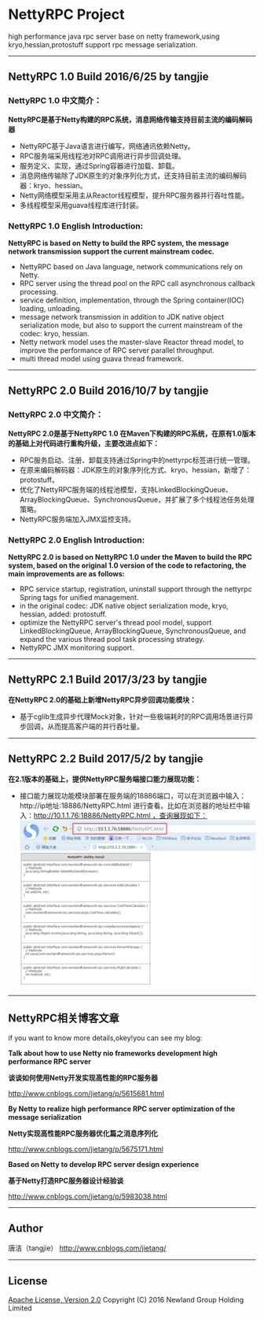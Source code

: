 # NettyRPC Project
high performance java rpc server base on netty framework,using kryo,hessian,protostuff support rpc message serialization.

----------
## NettyRPC 1.0 Build 2016/6/25 by tangjie

### NettyRPC 1.0 中文简介：
**NettyRPC是基于Netty构建的RPC系统，消息网络传输支持目前主流的编码解码器**
* NettyRPC基于Java语言进行编写，网络通讯依赖Netty。
* RPC服务端采用线程池对RPC调用进行异步回调处理。
* 服务定义、实现，通过Spring容器进行加载、卸载。
* 消息网络传输除了JDK原生的对象序列化方式，还支持目前主流的编码解码器：kryo、hessian。
* Netty网络模型采用主从Reactor线程模型，提升RPC服务器并行吞吐性能。
* 多线程模型采用guava线程库进行封装。

### NettyRPC 1.0 English Introduction:
**NettyRPC is based on Netty to build the RPC system, the message network transmission support the current mainstream codec.**
* NettyRPC based on Java language, network communications rely on Netty.
* RPC server using the thread pool on the RPC call asynchronous callback processing.
* service definition, implementation, through the Spring container(IOC) loading, unloading.
* message network transmission in addition to JDK native object serialization mode, but also to support the current mainstream of the codec: kryo, hessian.
* Netty network model uses the master-slave Reactor thread model, to improve the performance of RPC server parallel throughput.
* multi thread model using guava thread framework.

----------
## NettyRPC 2.0 Build 2016/10/7 by tangjie

### NettyRPC 2.0 中文简介：
**NettyRPC 2.0是基于NettyRPC 1.0 在Maven下构建的RPC系统，在原有1.0版本的基础上对代码进行重构升级，主要改进点如下：**
* RPC服务启动、注册、卸载支持通过Spring中的nettyrpc标签进行统一管理。
* 在原来编码解码器：JDK原生的对象序列化方式、kryo、hessian，新增了：protostuff。
* 优化了NettyRPC服务端的线程池模型，支持LinkedBlockingQueue、ArrayBlockingQueue、SynchronousQueue，并扩展了多个线程池任务处理策略。
* NettyRPC服务端加入JMX监控支持。

### NettyRPC 2.0 English Introduction:
**NettyRPC 2.0 is based on NettyRPC 1.0 under the Maven to build the RPC system, based on the original 1.0 version of the code to refactoring, the main improvements are as follows:**
* RPC service startup, registration, uninstall support through the nettyrpc Spring tags for unified management.
* in the original codec: JDK native object serialization mode, kryo, hessian, added: protostuff.
* optimize the NettyRPC server's thread pool model, support LinkedBlockingQueue, ArrayBlockingQueue, SynchronousQueue, and expand the various thread pool task processing strategy.
* NettyRPC JMX monitoring support.

----------
## NettyRPC 2.1 Build 2017/3/23 by tangjie

**在NettyRPC 2.0的基础上新增NettyRPC异步回调功能模块：**
* 基于cglib生成异步代理Mock对象，针对一些极端耗时的RPC调用场景进行异步回调，从而提高客户端的并行吞吐量。

----------
## NettyRPC 2.2 Build 2017/5/2 by tangjie

**在2.1版本的基础上，提供NettyRPC服务端接口能力展现功能：**
* 接口能力展现功能模块部署在服务端的18886端口，可以在浏览器中输入：http://ip地址:18886/NettyRPC.html 进行查看。比如在浏览器的地址栏中输入：http://10.1.1.76:18886/NettyRPC.html ，查询展现如下：
![nettyrpc-http](docs/echo-api-2.jpg "nettyrpc-http")

----------
## NettyRPC相关博客文章
if you want to know more details,okey!you can see my blog:

**Talk about how to use Netty nio frameworks development high performance RPC server**

**谈谈如何使用Netty开发实现高性能的RPC服务器**

http://www.cnblogs.com/jietang/p/5615681.html

**By Netty to realize high performance RPC server optimization of the message serialization**

**Netty实现高性能RPC服务器优化篇之消息序列化**

http://www.cnblogs.com/jietang/p/5675171.html

**Based on Netty to develop RPC server design experience**

**基于Netty打造RPC服务器设计经验谈**

http://www.cnblogs.com/jietang/p/5983038.html

----------

## Author
唐洁（tangjie） http://www.cnblogs.com/jietang/

----------

## License
[Apache License, Version 2.0](http://www.apache.org/licenses/LICENSE-2.0.html) Copyright (C) 2016 Newland Group Holding Limited
